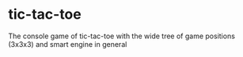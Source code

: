 # tic-tac-toe
The console game of tic-tac-toe with the wide tree of game positions (3x3x3) and smart engine in general
